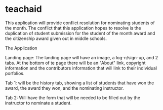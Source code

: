 # teachaid
This application will provide conflict resolution for nominating students of the month.
The conflict that this application hopes to resolve is the duplication of student submission 
for the student of the month award and the citizenship award given out in middle schools.

The Application

Landing page:
	The landing page will have an image, a log-n/sign-up, and 2 tabs.
	At the bottom of te page there will be an "About" link, copyright information and 
	the contributors information that will link to their individual porfolios.

Tab 1:
	will be the history tab, showing a list of students that have won the award,
			the award they won, and the nominating instructor.

Tab 2:
	Will have the form that will be needed to be filled out by the instructor to
			nominate a student.
